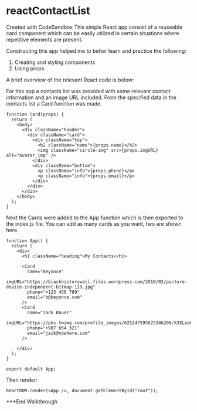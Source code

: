 # reactContactList
Created with CodeSandbox
This simple React app consist of a reuseable card component which can be easily utilized in certain situations where repetitive elements are present.

Constructing this app helped me to better learn and practice the following:
1) Creating and styling components
2) Using props

A brief overview of the relevant React code is below:

For this app a contacts list was provided with some relevant contact information and an image URL included. From the specified data in the contacts list a Card function was made.
```React
function Card(props) {
  return (
    <body>
      <div className="header">
        <div className="card">
          <div className="top">
            <h2 className="name">{props.name}</h2>
            <img className="circle-img" src={props.imgURL} alt="avatar_img" />
          </div>
          <div className="bottom">
            <p className="info">{props.phone}</p>
            <p className="info">{props.email}</p>
          </div>
        </div>
      </div>
    </body>
  );
}
```

Next the Cards were added to the App function which is then exported to the index.js file. You can add as many cards as you want, two are shown here.
```React
function App() {
  return (
    <div>
      <h1 className="heading">My Contacts</h1>

      <Card
        name="Beyonce"
        imgURL="https://blackhistorywall.files.wordpress.com/2010/02/picture-device-independent-bitmap-119.jpg"
        phone="+123 456 789"
        email="b@beyonce.com"
      />
      <Card
        name="Jack Bauer"
        imgURL="https://pbs.twimg.com/profile_images/625247595825246208/X3XLea04_400x400.jpg"
        phone="+987 654 321"
        email="jack@nowhere.com"
      />
   
    </div>
  );
}

export default App;
```

Then render:
```React
ReactDOM.render(<App />, document.getElementById("root"));
```

***End Walkthrough
